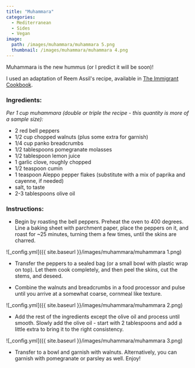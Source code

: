 ```yaml
---
title: "Muhammara"
categories:
  - Mediterranean
  - Sides
  - Vegan
image:
  path: /images/muhammara/muhammara 5.png
  thumbnail: /images/muhammara/muhammara 4.png
---
```


Muhammara is the new hummus (or I predict it will be soon)!

I used an adaptation of Reem Assil's recipe, available in [The Immigrant Cookbook](https://www.amazon.com/Immigrant-Cookbook-Recipes-America-Great/dp/1566560381/ref=asc_df_1566560381/?tag=hyprod-20&linkCode=df0&hvadid=312140312523&hvpos=&hvnetw=g&hvrand=1704980720432810813&hvpone=&hvptwo=&hvqmt=&hvdev=c&hvdvcmdl=&hvlocint=&hvlocphy=9052538&hvtargid=pla-407598417986&psc=1&tag=&ref=&adgrpid=60258872577&hvpone=&hvptwo=&hvadid=312140312523&hvpos=&hvnetw=g&hvrand=1704980720432810813&hvqmt=&hvdev=c&hvdvcmdl=&hvlocint=&hvlocphy=9052538&hvtargid=pla-407598417986). 

### Ingredients:

_Per 1 cup muhammara (double or triple the recipe - this quantity is more of a sample size):_

* 2 red bell peppers
* 1/2 cup chopped walnuts (plus some extra for garnish)
* 1/4 cup panko breadcrumbs
* 1/2 tablespoons pomegranate molasses
* 1/2 tablespoon lemon juice
* 1 garlic clove, roughly chopped
* 1/2 teaspoon cumin
* 1 teaspoon Aleppo pepper flakes (substitute with a mix of paprika and cayenne, if needed)
* salt, to taste
* 2-3 tablespoons olive oil 



### Instructions:

* Begin by roasting the bell peppers. Preheat the oven to 400 degrees. Line a baking sheet with parchment paper, place the peppers on it, and roast for ~25 minutes, turning them a few times, until the skins are charred.

![_config.yml]({{ site.baseurl }}/images/muhammara/muhammara 1.png)

* Transfer the peppers to a sealed bag (or a small bowl with plastic wrap on top). Let them cook completely, and then peel the skins, cut the stems, and deseed.

* Combine the walnuts and breadcrumbs in a food processor and pulse until you arrive at a somewhat coarse, cornmeal like texture.

![_config.yml]({{ site.baseurl }}/images/muhammara/muhammara 2.png)

* Add the rest of the ingredients except the olive oil and process until smooth. Slowly add the olive oil - start with 2 tablespoons and add a little extra to bring it to the right consistency.

![_config.yml]({{ site.baseurl }}/images/muhammara/muhammara 3.png)

* Transfer to a bowl and garnish with walnuts. Alternatively, you can garnish with pomegranate or parsley as well. Enjoy!

